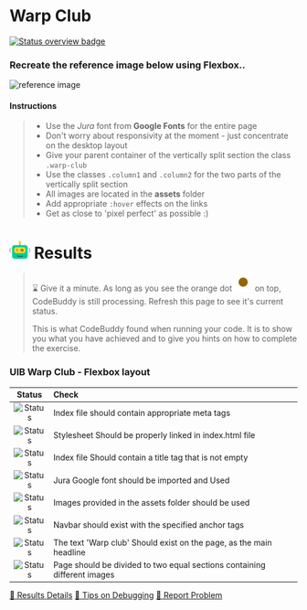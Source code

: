 # Warp Club
[![Status overview badge](../../blob/badges/.github/badges/revert-1-main/badge.svg)](#-results)


### Recreate the reference image below using Flexbox..

![reference image](./assets/reference.png)

#### Instructions

> - Use the _Jura_ font from **Google Fonts** for the entire page
> - Don't worry about responsivity at the moment - just concentrate on the desktop layout
> - Give your parent container of the vertically split section the class `.warp-club`
> - Use the classes `.column1` and `.column2` for the two parts of the vertically split section
> - All images are located in the **assets** folder
> - Add appropriate `:hover` effects on the links
> - Get as close to 'pixel perfect' as possible :)

[//]: # (autograding info start)
# <img src="https://github.com/DCI-EdTech/autograding-setup/raw/main/assets/bot-large.svg" alt="" data-canonical-src="https://github.com/DCI-EdTech/autograding-setup/raw/main/assets/bot-large.svg" height="31" /> Results
> ⌛ Give it a minute. As long as you see the orange dot ![processing](https://raw.githubusercontent.com/DCI-EdTech/autograding-setup/main/assets/processing.svg) on top, CodeBuddy is still processing. Refresh this page to see it's current status.
>
> This is what CodeBuddy found when running your code. It is to show you what you have achieved and to give you hints on how to complete the exercise.


### UIB Warp Club - Flexbox layout

|                 Status                  | Check                                                                                    |
| :-------------------------------------: | :--------------------------------------------------------------------------------------- |
| ![Status](../../blob/badges/.github/badges/revert-1-main/status0.svg) | Index file should contain appropriate meta tags |
| ![Status](../../blob/badges/.github/badges/revert-1-main/status1.svg) | Stylesheet Should be properly linked in index.html file |
| ![Status](../../blob/badges/.github/badges/revert-1-main/status2.svg) | Index file Should contain a title tag that is not empty |
| ![Status](../../blob/badges/.github/badges/revert-1-main/status3.svg) | Jura Google font should be imported and Used |
| ![Status](../../blob/badges/.github/badges/revert-1-main/status4.svg) | Images provided in the assets folder should be used |
| ![Status](../../blob/badges/.github/badges/revert-1-main/status5.svg) | Navbar should exist with the specified anchor tags |
| ![Status](../../blob/badges/.github/badges/revert-1-main/status6.svg) | The text 'Warp club' Should exist on the page, as the main headline |
| ![Status](../../blob/badges/.github/badges/revert-1-main/status7.svg) | Page should be divided to two equal sections containing different images |



[🔬 Results Details](../../actions)
[🐞 Tips on Debugging](https://github.com/DCI-EdTech/autograding-setup/wiki/How-to-work-with-CodeBuddy)
[📢 Report Problem](https://docs.google.com/forms/d/e/1FAIpQLSfS8wPh6bCMTLF2wmjiE5_UhPiOEnubEwwPLN_M8zTCjx5qbg/viewform?usp=pp_url&entry.652569746=UIB-layout-warp-club)


[//]: # (autograding info end)